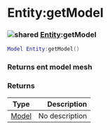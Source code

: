 # Entity:getModel

### ![shared](../../home/entity/.gitbook/assets/shared.png) [Entity](../../home/entity/home/Entity/):getModel

```lua
Model Entity:getModel()
```

### Returns ent model mesh

### Returns

| Type                                   |    Description |
| -------------------------------------- | -------------: |
| [Model](../../home/entity/home/Model/) | No description |
